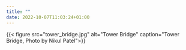 ```yaml
---
title: ""
date: 2022-10-07T11:03:24+01:00
---
```



{{< figure src="tower_bridge.jpg" alt="Tower Bridge" caption="Tower Bridge, Photo by Nikul Patel">}}
